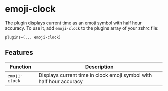 # emoji-clock
The plugin displays current time as an emoji symbol with half hour accuracy.
To use it, add `emoji-clock` to the plugins array of your zshrc file:
```
plugins=(... emoji-clock)
```
## Features
| Function          | Description                                                          |
|-------------------|----------------------------------------------------------------------|
| `emoji-clock`     | Displays current time in clock emoji symbol with half hour accuracy  |
